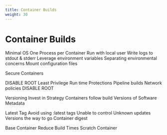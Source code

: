 ```yaml
---
title: Container Builds
weight: 30
---
```


# Container Builds


Minimal OS
One Process per Container
Run with local user
Write logs to stdout & stderr
Leverage environment variables
Separating environmental concerns
Mount configuration files

Secure Containers 

DISABLE ROOT
Least Privilege
Run time Protections
Pipeline builds
Network policies
DISABLE ROOT

Versioning
Invest in Strategy
Containers follow build Versions of Software
Metadata

Latest Tag
Avoid using :latest tags
Unable to control
Unknown updates
Versions the way to go
Container digest

Base Container
Reduce Build Times
Scratch Container
